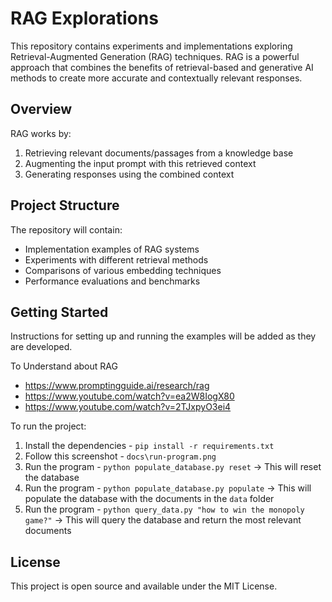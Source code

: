 # RAG Explorations

This repository contains experiments and implementations exploring Retrieval-Augmented Generation (RAG) techniques. RAG is a powerful approach that combines the benefits of retrieval-based and generative AI methods to create more accurate and contextually relevant responses.

## Overview

RAG works by:
1. Retrieving relevant documents/passages from a knowledge base
2. Augmenting the input prompt with this retrieved context
3. Generating responses using the combined context

## Project Structure

The repository will contain:
- Implementation examples of RAG systems
- Experiments with different retrieval methods
- Comparisons of various embedding techniques
- Performance evaluations and benchmarks

## Getting Started

Instructions for setting up and running the examples will be added as they are developed.


To Understand about RAG
- https://www.promptingguide.ai/research/rag
- https://www.youtube.com/watch?v=ea2W8IogX80
- https://www.youtube.com/watch?v=2TJxpyO3ei4

To run the project:
1. Install the dependencies - `pip install -r requirements.txt`
2. Follow this screenshot - `docs\run-program.png`
3. Run the program - `python populate_database.py reset` -> This will reset the database
4. Run the program - `python populate_database.py populate` -> This will populate the database with the documents in the `data` folder
5. Run the program - `python query_data.py "how to win the monopoly game?"` -> This will query the database and return the most relevant documents

## License

This project is open source and available under the MIT License.